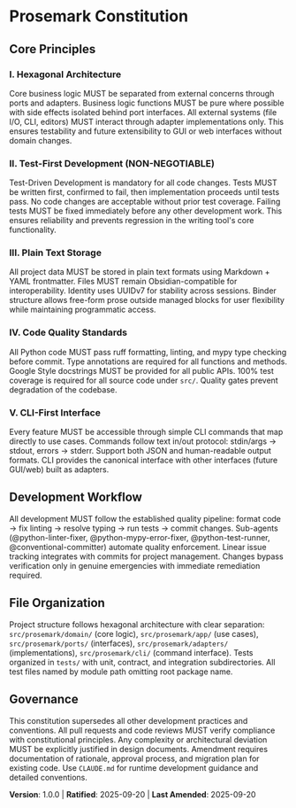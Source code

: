 <!--
Sync Impact Report:
- Version change: None → v1.0.0 (initial creation)
- Modified principles: N/A (initial creation)
- Added sections: All sections (complete constitution)
- Removed sections: N/A
- Templates requiring updates: ✅ Updated plan-template.md version reference
- Follow-up TODOs: None
-->

# Prosemark Constitution

## Core Principles

### I. Hexagonal Architecture
Core business logic MUST be separated from external concerns through ports and adapters. Business logic functions MUST be pure where possible with side effects isolated behind port interfaces. All external systems (file I/O, CLI, editors) MUST interact through adapter implementations only. This ensures testability and future extensibility to GUI or web interfaces without domain changes.

### II. Test-First Development (NON-NEGOTIABLE)
Test-Driven Development is mandatory for all code changes. Tests MUST be written first, confirmed to fail, then implementation proceeds until tests pass. No code changes are acceptable without prior test coverage. Failing tests MUST be fixed immediately before any other development work. This ensures reliability and prevents regression in the writing tool's core functionality.

### III. Plain Text Storage
All project data MUST be stored in plain text formats using Markdown + YAML frontmatter. Files MUST remain Obsidian-compatible for interoperability. Identity uses UUIDv7 for stability across sessions. Binder structure allows free-form prose outside managed blocks for user flexibility while maintaining programmatic access.

### IV. Code Quality Standards
All Python code MUST pass ruff formatting, linting, and mypy type checking before commit. Type annotations are required for all functions and methods. Google Style docstrings MUST be provided for all public APIs. 100% test coverage is required for all source code under `src/`. Quality gates prevent degradation of the codebase.

### V. CLI-First Interface
Every feature MUST be accessible through simple CLI commands that map directly to use cases. Commands follow text in/out protocol: stdin/args → stdout, errors → stderr. Support both JSON and human-readable output formats. CLI provides the canonical interface with other interfaces (future GUI/web) built as adapters.

## Development Workflow

All development MUST follow the established quality pipeline: format code → fix linting → resolve typing → run tests → commit changes. Sub-agents (@python-linter-fixer, @python-mypy-error-fixer, @python-test-runner, @conventional-committer) automate quality enforcement. Linear issue tracking integrates with commits for project management. Changes bypass verification only in genuine emergencies with immediate remediation required.

## File Organization

Project structure follows hexagonal architecture with clear separation: `src/prosemark/domain/` (core logic), `src/prosemark/app/` (use cases), `src/prosemark/ports/` (interfaces), `src/prosemark/adapters/` (implementations), `src/prosemark/cli/` (command interface). Tests organized in `tests/` with unit, contract, and integration subdirectories. All test files named by module path omitting root package name.

## Governance

This constitution supersedes all other development practices and conventions. All pull requests and code reviews MUST verify compliance with constitutional principles. Any complexity or architectural deviation MUST be explicitly justified in design documents. Amendment requires documentation of rationale, approval process, and migration plan for existing code. Use `CLAUDE.md` for runtime development guidance and detailed conventions.

**Version**: 1.0.0 | **Ratified**: 2025-09-20 | **Last Amended**: 2025-09-20
